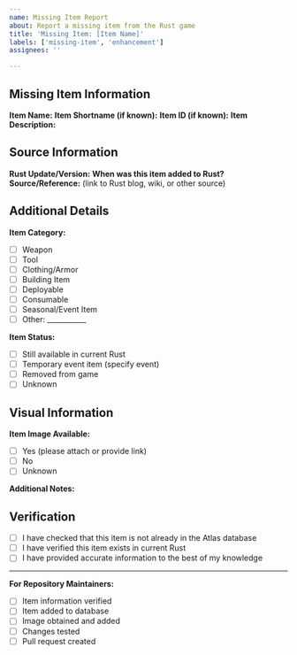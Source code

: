 ```yaml
---
name: Missing Item Report
about: Report a missing item from the Rust game
title: 'Missing Item: [Item Name]'
labels: ['missing-item', 'enhancement']
assignees: ''

---
```


## Missing Item Information

**Item Name:** 
**Item Shortname (if known):** 
**Item ID (if known):** 
**Item Description:** 

## Source Information

**Rust Update/Version:** 
**When was this item added to Rust?** 
**Source/Reference:** (link to Rust blog, wiki, or other source)

## Additional Details

**Item Category:** 
- [ ] Weapon
- [ ] Tool  
- [ ] Clothing/Armor
- [ ] Building Item
- [ ] Deployable
- [ ] Consumable
- [ ] Seasonal/Event Item
- [ ] Other: ___________

**Item Status:**
- [ ] Still available in current Rust
- [ ] Temporary event item (specify event)
- [ ] Removed from game
- [ ] Unknown

## Visual Information

**Item Image Available:** 
- [ ] Yes (please attach or provide link)
- [ ] No
- [ ] Unknown

**Additional Notes:** 
<!-- Any other information about this item -->

## Verification

- [ ] I have checked that this item is not already in the Atlas database
- [ ] I have verified this item exists in current Rust
- [ ] I have provided accurate information to the best of my knowledge

---

**For Repository Maintainers:**
- [ ] Item information verified
- [ ] Item added to database
- [ ] Image obtained and added
- [ ] Changes tested
- [ ] Pull request created